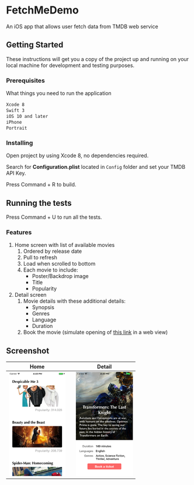 # FetchMeDemo
An iOS app that allows user fetch data from TMDB web service

## Getting Started

These instructions will get you a copy of the project up and running on your local machine for development and testing purposes.

### Prerequisites

What things you need to run the application

```
Xcode 8
Swift 3
iOS 10 and later
iPhone 
Portrait
```

### Installing

Open project by using Xcode 8, no dependencies required. 

Search for __Configuration.plist__ located in `Config` folder and set your TMDB API Key.

Press Command + R to build.

## Running the tests

Press Command + U to run all the tests. 

### Features
1. Home screen with list of available movies
    1. Ordered by release date
    2. Pull to refresh
    3. Load when scrolled to bottom
    4. Each movie to include:
        * Poster/Backdrop image
        * Title
        * Popularity
2. Detail screen
    1. Movie details with these  additional  details:
        * Synopsis
        * Genres
        * Language
        * Duration
    2. Book the movie (simulate opening of [this link](http://www.cathaycineplexes.com.sg) in a web view)

## Screenshot
Home             ||  Detail
:----------------------:|:---:|:-------------------------:
<img src="https://github.com/e0046793/CathayDemo/blob/master/Screenshot/Home.png" width="156" height="284"> |  |  <img src="https://github.com/e0046793/CathayDemo/blob/master/Screenshot/Detail.png" width="156" height="284">

